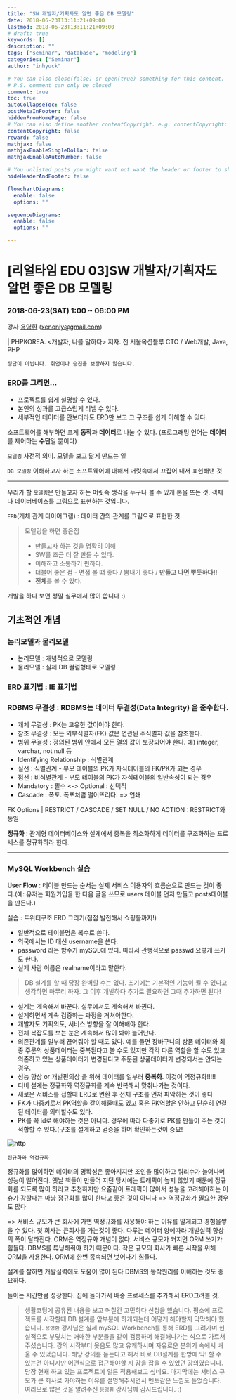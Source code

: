 ```yaml
---
title: "SW 개발자/기획자도 알면 좋은 DB 모델링"
date: 2018-06-23T13:11:21+09:00
lastmod: 2018-06-23T13:11:21+09:00
# draft: true
keywords: []
description: ""
tags: ["seminar", "database", "modeling"]
categories: ["Seminar"]
author: "inhyuck"

# You can also close(false) or open(true) something for this content.
# P.S. comment can only be closed
comment: true
toc: true
autoCollapseToc: false
postMetaInFooter: false
hiddenFromHomePage: false
# You can also define another contentCopyright. e.g. contentCopyright: "This is another copyright."
contentCopyright: false
reward: false
mathjax: false
mathjaxEnableSingleDollar: false
mathjaxEnableAutoNumber: false

# You unlisted posts you might want not want the header or footer to show
hideHeaderAndFooter: false

flowchartDiagrams:
  enable: false
  options: ""

sequenceDiagrams: 
  enable: false
  options: ""

---
```


<!--more-->

# [리얼타임 EDU 03]SW 개발자/기획자도 알면 좋은 DB 모델링

### 2018-06-23(SAT) 1:00 ~ 06:00 PM

강사 [용영환](https://www.rocketpunch.com/@xenonix) (xenoniy@gmail.com)

| PHPKOREA. <개발자, 나를 말하다> 저자. 전 서울옥션블루 CTO / Web개발, Java, PHP

`정답이 아닙니다. 취업이나 승진을 보장하지 않습니다.`

### ERD를 그리면...

- 프로젝트를 쉽게 설명할 수 있다.
- 본인의 성과를 고급스럽게 티낼 수 있다.
- 세부적인 데이터를 안보더라도 ERD만 보고 그 구조를 쉽게 이해할 수 있다.

소프트웨어를 해부하면 크게 **동작**과 **데이터**로 나눌 수 있다. (프로그래밍 언어는 **데이터**를 제어하는 **수단**일 뿐이다)

`모델링` 사전적 의미. 모델을 보고 닮게 만드는 일 

`DB 모델링` 이해하고자 하는 소프트웨어에 대해서 머릿속에서 끄집어 내서 표현해낸 것

---

우리가 할 `모델링`은 만들고자 하는 머릿속 생각을 누구나 볼 수 있게 본을 뜨는 것. 객체나 데이터베이스를 그림으로 표현하는 것입니다.

`ERD`(개체 관계 다이어그램) : 데이터 간의 관계를 그림으로 표현한 것.

> 모델링을 하면 좋은점
>
> - 만들고자 하는 것을 명확히 이해
> - SW를 조금 더 잘 만들 수 있다.
> - 이해하고 소통하기 편하다.
> - 더불어 좋은 점 - 면접 볼 떄 좋다 / 뽐내기 좋다 / **만들고 나면 뿌듯하다!!**
> - **전체**를 볼 수 있다.

개발을 하다 보면 정말 실무에서 많이 씁니다 :)

## 기초적인 개념

### 논리모델과 물리모델

- 논리모델 : 개념적으로 모델링
- 물리모델 : 실제 DB 컬럼형태로 모델링

### ERD 표기법 : IE 표기법

### RDBMS 무결성 : RDBMS는 데이터 무결성(Data Integrity) 을 준수한다.

- 개체 무결성 : PK는 고유한 값이어야 한다.
- 참조 무결성 : 모든 외부식별자(FK) 값은 연관된 주식별자 값을 참조한다.
- 범위 무결성 : 정의된 범위 안에서 모든 열의 값이 보장되어야 한다. 예) integer, varchar, not null 등
- Identifying Relationship : 식별관계
- 실선 : 식별관계 - 부모 테이블의 PK가 자식테이블의 FK/PK가 되는 경우
- 점선 : 비식별관계 - 부모 테이블의 PK가 자식테이블의 일반속성이 되는 경우
- Mandatory : 필수 <-> Optional : 선택적
- Cascade : 폭포. 폭포처럼 떨어뜨리다. => 연쇄

FK Options | RESTRICT / CASCADE / SET NULL / NO ACTION : RESTRICT와 동일

**정규화** : 관계형 데이터베이스와 설계에서 중복을 최소화하게 데이터를 구조화하는 프로세스를 정규화하라 한다.



---

### MySQL Workbench 실습

**User Flow** : 테이블 만드는 순서는 실제 서비스 이용자의 흐름순으로 만드는 것이 좋다.(예: 유저는 회원가입을 한 다음 글을 쓰므로 users 테이블 먼저 만들고 posts테이블을 만든다.)

실습 : 트위터구조 ERD 그리기(점점 발전해서 쇼핑몰까지!)

- 일반적으로 테이블명은 복수로 쓴다.
- 외국에서는 ID 대신 username을 쓴다.
- password 라는 함수가 mySQL에 있다. 따라서 관행적으로 passwd 요렇게 쓰기도 한다.
- 실제 사람 이름은 realname이라고 말한다.

> DB 설계를 할 때 당장 완벽할 수는 없다. 초기에는 기본적인 기능이 될 수 있다고 생각하면 마무리 하자. 그 이후 개발하다 추가로 필요하면 그때 추가하면 된다!

- 설계는 계속해서 바꾼다. 실무에서도 계속해서 바뀐다.
- 설계하면서 계속 검증하는 과정을 거쳐야한다.
- 개발자도 기획의도, 서비스 방향을 잘 이해해야 한다.
- 전체 복잡도를 보는 눈은 계속해서 많이 봐야 늘어난다.
- 의존관계를 일부러 끊어줘야 할 때도 있다. 예를 들면 장바구니의 상품 데이터와 최종 주문의 상품데이터는 중복된다고 볼 수도 있지만 각각 다른 역할을 할 수도 있고 의존하고 있는 상품데이터가 변경된다고 주문된 상품데이터가 변경되서는 안되는 경우.
- 성능 향상 or 개발편의상 을 위해 데이터를 일부러 **중복화**. 이것이 역정규화!!!!!
- 디비 설계는 정규화와 역정규화를 계속 반복해서 맞춰나가는 것이다.
- 새로운 서비스를 접할때 ERD로 변환 후 전체 구조를 먼저 파악하는 것이 좋다
- FK가  다중키로서 PK역할을 같이해줄때도 있고 혹은 PK역할은 안하고 단순히 연결된 데이터를 의미할수도 있다.
- PK를 꼭 id로 해야하는 것은 아니다. 경우에 따라 다중키로  PK를 만들어 주는 것이 적합할 수 있다.(구조를 설계하고 검증을 하며 확인하는것이 중요!

![http](../../../images/seminar/img_db_modeling_20180623.png)

`정규화와 역정규화`

 정규화를 많이하면 데이터의 명확성은 좋아지지만 조인을 많이하고 쿼리수가 늘어나며 성능이 떨어진다. 옛날 책들이 만들어 지던 당시에는 트래픽이 높지 않았기 때문에 정규화를 되도록 많이 하라고 추천하지만 요즘같이 트래픽이 많아서 성능을 고려해야하는 이슈가 강할때는 마냥 정규화를 많이 한다고 좋은 것이 아니다 => 역정규화가 필요한 경우도 많다

=> 서비스 규모가 큰 회사에 가면 역정규화를 사용해야 하는 이유를 알게되고 경험을쌓을 수 있다. 첫 회사는 큰회사를 가는것이 좋다. 다루는 데이터 양에따라 개발실력 향상의 폭이 달라진다. ORM은 역정규화 개념이 없다. 서비스 규모가 커지면 ORM 쓰기가 힘들다. DBMS를 튜닝해줘야 하기 때문이다. 작은 규모의 회사가 빠른 시작을 위해 ORM을 사용한다. ORM에 한번 종속되면 벗어나기 힘들다.

설계를 잘하면 개발실력에도 도움이 많이 된다 DBMS의 동작원리를 이해하는 것도 중요하다.

들이는 시간만큼 성장한다. 집에 돌아가서 배송 프로세스를 추가해서 ERD그려볼 것.

> 생활코딩에 공유된 내용을 보고 며칠간 고민하다 신청을 했습니다. 평소에 프로젝트를 시작할때 DB 설계를 앞부분에 하게되는데 어떻게 해야할지 막막해야 했습니다. `용영환` 강사님은 실제 mySQL Workbench를 통해 ERD를 그려가며 현실적으로 부딪치는 애매한 부분들을 같이 검증하며 해결해나가는 식으로 가르쳐 주셨습니다. 강의 시작부터 웃음도 많고 유쾌하시며 자유로운 분위기 속에서 배울 수 있었습니다. 해당 강의를 듣는다고 해서 바로 DB설계를 한방에 딱! 할 수 있는건 아니지만 어떤식으로 접근해야할 지 감을 잡을 수 있었던 강의였습니다. 당장 현재 하고 있는 프로젝트에 얼른 적용해보고 싶네요. 마지막에는 서비스 규모가 큰 회사로 가야하는 이유를 설명해주시면서 멘토같은 느낌도 들었습니다. 여러모로 많은 것을 알려주신 `용영환` 강사님께 감사드립니다. :)



